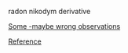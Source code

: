 
radon nikodym derivative

[Some -maybe wrong observations](https://docs.google.com/document/d/1M2DfKqAx4AijTccnBaR4IUYWmk3aZ4KoyxovehF7CQw/edit)

[Reference](http://fds.duke.edu/db/attachment/1673)